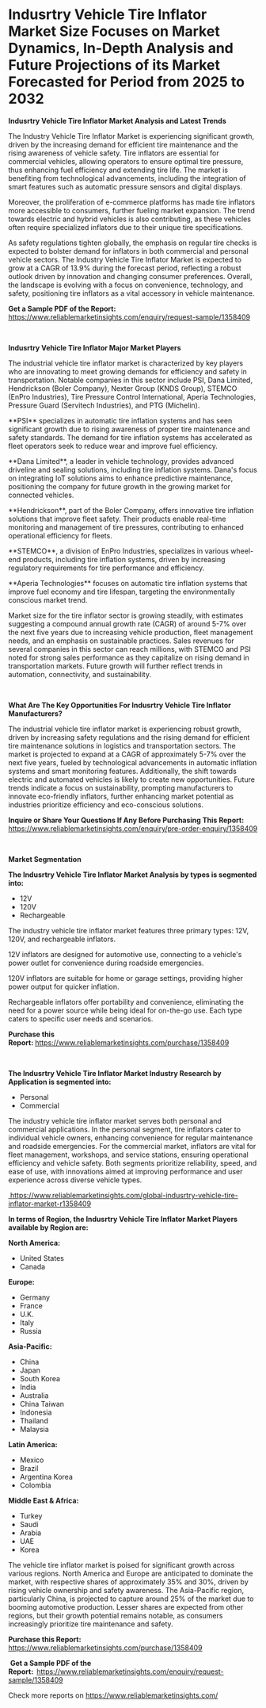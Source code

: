<p><h1>Indusrtry Vehicle Tire Inflator Market Size Focuses on Market Dynamics, In-Depth Analysis and Future Projections of its Market Forecasted for Period from 2025 to 2032</h1></p><p><strong>Indusrtry Vehicle Tire Inflator Market Analysis and Latest Trends</strong></p>
<p><p>The Industry Vehicle Tire Inflator Market is experiencing significant growth, driven by the increasing demand for efficient tire maintenance and the rising awareness of vehicle safety. Tire inflators are essential for commercial vehicles, allowing operators to ensure optimal tire pressure, thus enhancing fuel efficiency and extending tire life. The market is benefiting from technological advancements, including the integration of smart features such as automatic pressure sensors and digital displays.</p><p>Moreover, the proliferation of e-commerce platforms has made tire inflators more accessible to consumers, further fueling market expansion. The trend towards electric and hybrid vehicles is also contributing, as these vehicles often require specialized inflators due to their unique tire specifications.</p><p>As safety regulations tighten globally, the emphasis on regular tire checks is expected to bolster demand for inflators in both commercial and personal vehicle sectors. The Industry Vehicle Tire Inflator Market is expected to grow at a CAGR of 13.9% during the forecast period, reflecting a robust outlook driven by innovation and changing consumer preferences. Overall, the landscape is evolving with a focus on convenience, technology, and safety, positioning tire inflators as a vital accessory in vehicle maintenance.</p></p>
<p><strong>Get a Sample PDF of the Report:&nbsp;</strong> <a href="https://www.reliablemarketinsights.com/enquiry/request-sample/1358409?utm_campaign=2183&utm_medium=2&utm_source=Github&utm_content=ia&utm_term=30032025&utm_id=indusrtry-vehicle-tire-inflator">https://www.reliablemarketinsights.com/enquiry/request-sample/1358409</a></p>
<p>&nbsp;</p>
<p><strong>Indusrtry Vehicle Tire Inflator Major Market Players</strong></p>
<p><p>The industrial vehicle tire inflator market is characterized by key players who are innovating to meet growing demands for efficiency and safety in transportation. Notable companies in this sector include PSI, Dana Limited, Hendrickson (Boler Company), Nexter Group (KNDS Group), STEMCO (EnPro Industries), Tire Pressure Control International, Aperia Technologies, Pressure Guard (Servitech Industries), and PTG (Michelin).</p><p>**PSI** specializes in automatic tire inflation systems and has seen significant growth due to rising awareness of proper tire maintenance and safety standards. The demand for tire inflation systems has accelerated as fleet operators seek to reduce wear and improve fuel efficiency.</p><p>**Dana Limited**, a leader in vehicle technology, provides advanced driveline and sealing solutions, including tire inflation systems. Dana's focus on integrating IoT solutions aims to enhance predictive maintenance, positioning the company for future growth in the growing market for connected vehicles.</p><p>**Hendrickson**, part of the Boler Company, offers innovative tire inflation solutions that improve fleet safety. Their products enable real-time monitoring and management of tire pressures, contributing to enhanced operational efficiency for fleets.</p><p>**STEMCO**, a division of EnPro Industries, specializes in various wheel-end products, including tire inflation systems, driven by increasing regulatory requirements for tire performance and efficiency. </p><p>**Aperia Technologies** focuses on automatic tire inflation systems that improve fuel economy and tire lifespan, targeting the environmentally conscious market trend.</p><p>Market size for the tire inflator sector is growing steadily, with estimates suggesting a compound annual growth rate (CAGR) of around 5-7% over the next five years due to increasing vehicle production, fleet management needs, and an emphasis on sustainable practices. Sales revenues for several companies in this sector can reach millions, with STEMCO and PSI noted for strong sales performance as they capitalize on rising demand in transportation markets. Future growth will further reflect trends in automation, connectivity, and sustainability.</p></p>
<p>&nbsp;</p>
<p><strong>What Are The Key Opportunities For Indusrtry Vehicle Tire Inflator Manufacturers?</strong></p>
<p><p>The industrial vehicle tire inflator market is experiencing robust growth, driven by increasing safety regulations and the rising demand for efficient tire maintenance solutions in logistics and transportation sectors. The market is projected to expand at a CAGR of approximately 5-7% over the next five years, fueled by technological advancements in automatic inflation systems and smart monitoring features. Additionally, the shift towards electric and automated vehicles is likely to create new opportunities. Future trends indicate a focus on sustainability, prompting manufacturers to innovate eco-friendly inflators, further enhancing market potential as industries prioritize efficiency and eco-conscious solutions.</p></p>
<p><strong>Inquire or Share Your Questions If Any Before Purchasing This Report:</strong> <a href="https://www.reliablemarketinsights.com/enquiry/pre-order-enquiry/1358409?utm_campaign=2183&utm_medium=2&utm_source=Github&utm_content=ia&utm_term=30032025&utm_id=indusrtry-vehicle-tire-inflator">https://www.reliablemarketinsights.com/enquiry/pre-order-enquiry/1358409</a></p>
<p>&nbsp;</p>
<p><strong>Market Segmentation</strong></p>
<p><strong>The Indusrtry Vehicle Tire Inflator Market Analysis by types is segmented into:</strong></p>
<p><ul><li>12V</li><li>120V</li><li>Rechargeable</li></ul></p>
<p><p>The industry vehicle tire inflator market features three primary types: 12V, 120V, and rechargeable inflators. </p><p>12V inflators are designed for automotive use, connecting to a vehicle's power outlet for convenience during roadside emergencies. </p><p>120V inflators are suitable for home or garage settings, providing higher power output for quicker inflation. </p><p>Rechargeable inflators offer portability and convenience, eliminating the need for a power source while being ideal for on-the-go use. Each type caters to specific user needs and scenarios.</p></p>
<p><strong>Purchase this Report:&nbsp;</strong><a href="https://www.reliablemarketinsights.com/purchase/1358409?utm_campaign=2183&utm_medium=2&utm_source=Github&utm_content=ia&utm_term=30032025&utm_id=indusrtry-vehicle-tire-inflator">https://www.reliablemarketinsights.com/purchase/1358409</a></p>
<p>&nbsp;</p>
<p><strong>The Indusrtry Vehicle Tire Inflator Market Industry Research by Application is segmented into:</strong></p>
<p><ul><li>Personal</li><li>Commercial</li></ul></p>
<p><p>The industry vehicle tire inflator market serves both personal and commercial applications. In the personal segment, tire inflators cater to individual vehicle owners, enhancing convenience for regular maintenance and roadside emergencies. For the commercial market, inflators are vital for fleet management, workshops, and service stations, ensuring operational efficiency and vehicle safety. Both segments prioritize reliability, speed, and ease of use, with innovations aimed at improving performance and user experience across diverse vehicle types.</p></p>
<p><a href="https://www.reliablemarketinsights.com/global-indusrtry-vehicle-tire-inflator-market-r1358409?utm_campaign=2183&utm_medium=2&utm_source=Github&utm_content=ia&utm_term=30032025&utm_id=indusrtry-vehicle-tire-inflator">&nbsp;https://www.reliablemarketinsights.com/global-indusrtry-vehicle-tire-inflator-market-r1358409</a></p>
<p><strong>In terms of Region, the Indusrtry Vehicle Tire Inflator Market Players available by Region are:</strong></p>
<p>
    <p> <strong> North America: </strong>
        <ul>
            <li>United States</li>
            <li>Canada</li>
        </ul>
        </p> 
    <p> <strong> Europe: </strong>
        <ul>
            <li>Germany</li>
            <li>France</li>
            <li>U.K.</li>
            <li>Italy</li>
            <li>Russia</li>
        </ul>
        </p> 
    <p> <strong> Asia-Pacific: </strong>
        <ul>
            <li>China</li>
            <li>Japan</li>
            <li>South Korea</li>
            <li>India</li>
            <li>Australia</li>
            <li>China Taiwan</li>
            <li>Indonesia</li>
            <li>Thailand</li>
            <li>Malaysia</li>
        </ul>
        </p> 
    <p> <strong> Latin America: </strong>
        <ul>
            <li>Mexico</li>
            <li>Brazil</li>
            <li>Argentina Korea</li>
            <li>Colombia</li>
        </ul>
        </p> 
    <p> <strong> Middle East & Africa: </strong>
        <ul>
            <li>Turkey</li>
            <li>Saudi</li>
            <li>Arabia</li>
            <li>UAE</li>
            <li>Korea</li>
        </ul>
    </p>
    </p>
<p><p>The vehicle tire inflator market is poised for significant growth across various regions. North America and Europe are anticipated to dominate the market, with respective shares of approximately 35% and 30%, driven by rising vehicle ownership and safety awareness. The Asia-Pacific region, particularly China, is projected to capture around 25% of the market due to booming automotive production. Lesser shares are expected from other regions, but their growth potential remains notable, as consumers increasingly prioritize tire maintenance and safety.</p></p>
<p><strong>Purchase this Report: </strong><a href="https://www.reliablemarketinsights.com/purchase/1358409?utm_campaign=2183&utm_medium=2&utm_source=Github&utm_content=ia&utm_term=30032025&utm_id=indusrtry-vehicle-tire-inflator">https://www.reliablemarketinsights.com/purchase/1358409</a></p>
<p>&nbsp;<strong>Get a Sample PDF of the Report:&nbsp;&nbsp;</strong><a href="https://www.reliablemarketinsights.com/enquiry/request-sample/1358409?utm_campaign=2183&utm_medium=2&utm_source=Github&utm_content=ia&utm_term=30032025&utm_id=indusrtry-vehicle-tire-inflator">https://www.reliablemarketinsights.com/enquiry/request-sample/1358409</a></p>
<p><strong></strong></p>
<p>Check more reports on <a href="https://www.reliablemarketinsights.com/?utm_campaign=2183&utm_medium=2&utm_source=Github&utm_content=ia&utm_term=30032025&utm_id=indusrtry-vehicle-tire-inflator">https://www.reliablemarketinsights.com/</a></p>